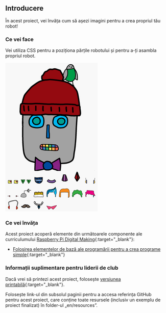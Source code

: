 ## Introducere

În acest proiect, vei învăța cum să așezi imagini pentru a crea propriul tău robot!

### Ce vei face

Vei utiliza CSS pentru a poziționa părțile robotului și pentru a-ți asambla propriul robot.

![captură de ecran](images/robot-final.png)

### Ce vei învăța

Acest proiect acoperă elemente din următoarele componente ale curriculumului [Raspberry Pi Digital Making](http://rpf.io/curriculum){:target="_blank"}:

+ [Folosirea elementelor de bază ale programării pentru a crea programe simple](https://www.raspberrypi.org/curriculum/programming/creator){:target="_blank"}

### Informații suplimentare pentru liderii de club

Dacă vrei să printezi acest proiect, folosește [versiunea printabilă](https://projects.raspberrypi.org/en/projects/build-a-robot/print){:target="_blank"}.

Folosește link-ul din subsolul paginii pentru a accesa referința GitHub pentru acest proiect, care conține toate resursele (inclusiv un exemplu de proiect finalizat) în folder-ul „en/resources”.